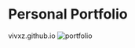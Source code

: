 # Personal Portfolio
vivxz.github.io 
![portfolio]('https://vivs-portfolio.s3-us-west-1.amazonaws.com/demo.png')
